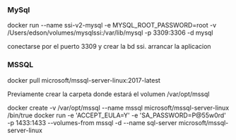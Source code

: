 ### MySql ###
docker run --name ssi-v2-mysql -e MYSQL_ROOT_PASSWORD=root -v /Users/edson/volumes/mysqlssi:/var/lib/mysql -p 3309:3306 -d mysql

conectarse por el puerto 3309 y crear la bd ssi.
arrancar la aplicacion

### MSSQL ###
docker pull microsoft/mssql-server-linux:2017-latest

Previamente crear la carpeta donde estará el volumen /var/opt/mssql

docker create -v /var/opt/mssql --name mssql microsoft/mssql-server-linux /bin/true
docker run -e 'ACCEPT_EULA=Y' -e 'SA_PASSWORD=P@55w0rd' -p 1433:1433 --volumes-from mssql -d --name sql-server microsoft/mssql-server-linux
